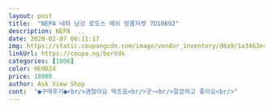 ```yaml
---
layout: post 
title:  "NEPA 네파 남성 로도스 메쉬 방품자켓 7D10692" 
description: NEPA  ..
date: 2020-02-07 06:11:17 
img: https://static.coupangcdn.com/image/vendor_inventory/d6a9/1a3463ec38be67acef474d6a515bd6e766ca35a8ca61fc5dee588227c96a.jpg 
linkUrl: https://coupa.ng/borVdk 
categories: [1006] 
color: 9E9D24 
price: 18000 
author: Ask View Shop 
cont:  "●구매후기●<br/>괜찮아요 딱조음<br/>굿~<br/>깔끔하고 좋아요<br/>" 
---
```

